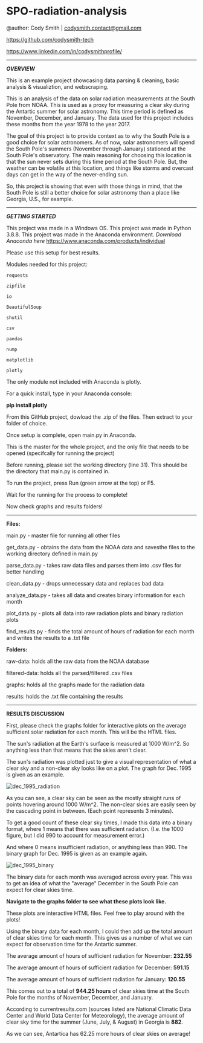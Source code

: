 # SPO-radiation-analysis

@author: Cody Smith | codysmith.contact@gmail.com

https://github.com/codysmith-tech

https://www.linkedin.com/in/codysmithprofile/

------------------------
***OVERVIEW***

This is an example project showcasing data parsing & cleaning, basic analysis & visualiztion, and webscraping.

This is an analysis of the data on solar radiation measurements at the South Pole from NOAA.
This is used as a proxy for measuring a clear sky during the Antartic summer for solar astronomy.
This time period is defined as November, December, and January.
The data used for this project includes these months from the year 1978 to the year 2017.

The goal of this project is to provide context as to why the South Pole is a good choice for solar astronomers. As of now, solar astronomers
will spend the South Pole's summers (November through January) stationed at the South Pole's observatory. The main reasoning for choosing this
location is that the sun never sets during this time period at the South Pole. But, the weather can be volatile at this location, and things like
storms and overcast days can get in the way of the never-ending sun.

So, this project is showing that even with those things in mind, that the South Pole is still a better choice for solar astronomy than a place like
Georgia, U.S., for example.

------------------------
***GETTING STARTED***

This project was made in a Windows OS.
This project was made in Python 3.8.8.
This project was made in the Anaconda environment.
*Download Anaconda here*
https://www.anaconda.com/products/individual

Please use this setup for best results.

Modules needed for this project:

	requests

	zipfile

	io

	BeautifulSoup

	shutil

	csv

	pandas

	nump

	matplotlib

	plotly

The only module not included with Anaconda is plotly.

For a quick install, type in your Anaconda console:

**pip install plotly**

From this GitHub project, dowload the .zip of the files. Then extract to your folder of choice.

Once setup is complete, open main.py in Anaconda.

This is the master for the whole project, and the only file that needs to be opened (specifcally for running the project)

Before running, please set the working directory (line 31). This should be the directory that main.py is contained in.

To run the project, press Run (green arrow at the top) or F5.

Wait for the running for the process to complete!

Now check graphs and results folders!

------------------------
**Files:**

main.py - master file for running all other files

get_data.py - obtains the data from the NOAA data and savesthe files to the working directory defined in main.py

parse_data.py - takes raw data files and parses them into .csv files for better handling

clean_data.py - drops unnecessary data and replaces bad data

analyze_data.py - takes all data and creates binary information for each month

plot_data.py - plots all data into raw radiation plots and binary radiation plots

find_results.py - finds the total amount of hours of radiation for each month and writes the results to a .txt file

**Folders:**

raw-data: holds all the raw data from the NOAA database

filtered-data: holds all the parsed/filtered .csv files

graphs: holds all the graphs made for the radiation data

results: holds the .txt file containing the results

------------------------
**RESULTS DISCUSSION**

First, please check the graphs folder for interactive plots on the average sufficient solar radiation for each month. This will be the HTML files.

The sun's radiation at the Earth's surface is measured at 1000 W/m^2.
So anything less than that means that the skies aren't clear.

The sun's radiation was plotted just to give a visual representation of what a clear sky and a non-clear sky looks like on a plot.
The graph for Dec. 1995 is given as an example.

![dec_1995_radiation](https://user-images.githubusercontent.com/58944210/146716914-785f1d91-7ebe-4b23-a210-225a000524f2.png)

As you can see, a clear sky can be seen as the mostly straight runs of points hovering around 1000 W/m^2. The non-clear skies are easily seen by the cascading point in between.
(Each point represents 3 minutes).

To get a good count of these clear sky times, I made this data into a binary format, where 1 means that there was sufficient radiation. 
(I.e. the 1000 figure, but I did 990 to account for measurement error.)

And where 0 means insufficient radiation, or anything less than 990.
The binary graph for Dec. 1995 is given as an example again.

![dec_1995_binary](https://user-images.githubusercontent.com/58944210/146717462-ed629d5b-f858-47f5-a33f-4081a7739c13.png)

The binary data for each month was averaged across every year. This was to get an idea of what the "average" December in the South Pole can expect for clear skies time.

**Navigate to the graphs folder to see what these plots look like.**

These plots are interactive HTML files. Feel free to play around with the plots!

Using the binary data for each month, I could then add up the total amount of clear skies time for each month.
This gives us a number of what we can expect for observation time for the Antartic summer.

The average amount of hours of sufficient radiation for November: **232.55**

The average amount of hours of sufficient radiation for December: **591.15**

The average amount of hours of sufficient radiation for January: **120.55**

This comes out to a total of **944.25 hours** of clear skies time at the South Pole for the months of November, December, and January.

According to currentresults.com (sources listed are National Climatic Data Center and World Data Center for Meteorology), the average
amount of clear sky time for the summer (June, July, & August) in Georgia is **882**.

As we can see, Antartica has 62.25 more hours of clear skies on average!
